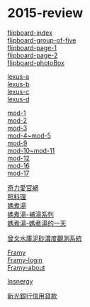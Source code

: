 # 2015-review

<a href="http://garden.decoder.com.tw/portal/demo/flipboard/index.html">flipboard-index</a><br>
<a href="http://garden.decoder.com.tw/portal/demo/flipboard/group-of-five.html">flipboard-group-of-five</a><br>
<a href="http://garden.decoder.com.tw/portal/demo/flipboard/page-1.html">flipboard-page-1</a><br>
<a href="http://garden.decoder.com.tw/portal/demo/flipboard/page-2.html">flipboard-page-2</a><br>
<a href="http://garden.decoder.com.tw/portal/demo/flipboard/photoBox.html">flipboard-photoBox</a><br>

<a href="http://garden.decoder.com.tw/portal/demo/cms/lexus/lexus-a.html">lexus-a</a><br>
<a href="http://garden.decoder.com.tw/portal/demo/cms/lexus/lexus-b.html">lexus-b</a><br>
<a href="http://garden.decoder.com.tw/portal/demo/cms/lexus/lexus-c.html">lexus-c</a><br>
<a href="http://garden.decoder.com.tw/portal/demo/cms/lexus/lexus-d.html">lexus-d</a><br>

<a href="http://garden.decoder.com.tw/portal/demo/cms/mod/mod-1.html">mod-1</a><br>
<a href="http://garden.decoder.com.tw/portal/demo/cms/mod/mod-2.html">mod-2</a><br>
<a href="http://garden.decoder.com.tw/portal/demo/cms/mod/mod-3.html">mod-3</a><br>
<a href="http://garden.decoder.com.tw/portal/demo/cms/mod/mod-4~mod-5">mod-4~mod-5</a><br>
<a href="http://garden.decoder.com.tw/portal/demo/cms/mod/mod-9.html">mod-9</a><br>
<a href="http://garden.decoder.com.tw/portal/demo/cms/mod/mod-10~mod-11.html">mod-10~mod-11</a><br>
<a href="http://garden.decoder.com.tw/portal/demo/cms/mod/mod-12.html">mod-12</a><br>
<a href="http://garden.decoder.com.tw/portal/demo/cms/mod/mod-16.html">mod-16</a><br>
<a href="http://garden.decoder.com.tw/portal/demo/cms/mod/mod-17.html">mod-17</a><br>

<a href="http://www.love712.com/">奇力愛官網</a><br>
<a href="http://www.care4cook.com/">照料理</a><br>
<a href="http://www.come4table.com/">媽煮湯</a><br>
<a href="http://garden.decoder.com.tw/portal/demo/come4table_minisite/">媽煮湯-補湯系列</a><br>
<a href="http://garden.decoder.com.tw/portal/demo/come4table_minisite2/">媽煮湯-媽煮湯的一天</a><br>

<a href="http://garden.decoder.com.tw/tsntu_admin/security.do?action=login">曾文水庫泥砂濃度觀測系統</a><br>

<a href="http://garden.decoder.com.tw/framy/" target="_blank">Framy</a><br>
<a href="http://garden.decoder.com.tw/framy/login.html" target="_blank">Framy-login</a><br>
<a href="http://garden.decoder.com.tw/framy/about.html" target="_blank">Framy-about</a><br>

<a href="http://garden.decoder.com.tw/insnergy/" target="_blank">Insnergy</a><br>

<a href="http://garden.decoder.com.tw/portal/demo/shin_mini_site_03/" target="_blank">新光銀行信用貸款</a><br>



